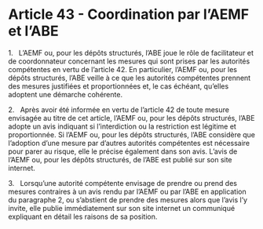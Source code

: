 # Article 43 - Coordination par l’AEMF et l’ABE


1.   L’AEMF ou, pour les dépôts structurés, l’ABE joue le rôle de facilitateur et de coordonnateur concernant les mesures qui sont prises par les autorités compétentes en vertu de l’article 42. En particulier, l’AEMF ou, pour les dépôts structurés, l’ABE veille à ce que les autorités compétentes prennent des mesures justifiées et proportionnées et, le cas échéant, qu’elles adoptent une démarche cohérente.

2.   Après avoir été informée en vertu de l’article 42 de toute mesure envisagée au titre de cet article, l’AEMF ou, pour les dépôts structurés, l’ABE adopte un avis indiquant si l’interdiction ou la restriction est légitime et proportionnée. Si l’AEMF ou, pour les dépôts structurés, l’ABE considère que l’adoption d’une mesure par d’autres autorités compétentes est nécessaire pour parer au risque, elle le précise également dans son avis. L’avis de l’AEMF ou, pour les dépôts structurés, de l’ABE est publié sur son site internet.

3.   Lorsqu’une autorité compétente envisage de prendre ou prend des mesures contraires à un avis rendu par l’AEMF ou par l’ABE en application du paragraphe 2, ou s’abstient de prendre des mesures alors que l’avis l’y invite, elle publie immédiatement sur son site internet un communiqué expliquant en détail les raisons de sa position.
